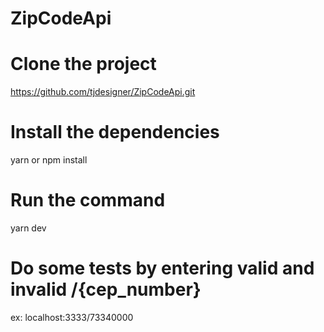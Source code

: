 # ZipCodeApi

# Clone the project

https://github.com/tjdesigner/ZipCodeApi.git

# Install the dependencies

yarn or npm install

# Run the command

yarn dev

# Do some tests by entering valid and invalid /{cep_number}

ex: localhost:3333/73340000
